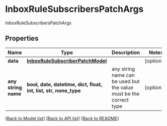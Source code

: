 # InboxRuleSubscribersPatchArgs

InboxRuleSubscribersPatchArgs

## Properties
Name | Type | Description | Notes
------------ | ------------- | ------------- | -------------
**data** | [**InboxRuleSubscriberPatchModel**](InboxRuleSubscriberPatchModel.md) |  | [optional] 
**any string name** | **bool, date, datetime, dict, float, int, list, str, none_type** | any string name can be used but the value must be the correct type | [optional]

[[Back to Model list]](../README.md#documentation-for-models) [[Back to API list]](../README.md#documentation-for-api-endpoints) [[Back to README]](../README.md)


